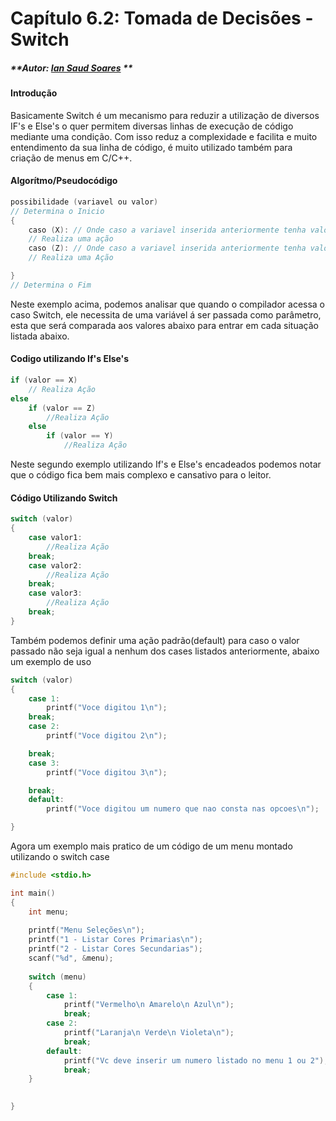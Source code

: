 # Capítulo 6.2: Tomada de Decisões - Switch

##### **Autor: **[**Ian Saud Soares**](https://github.com/iansaud)** **

#### Introdução

Basicamente Switch é um mecanismo para reduzir a utilização de diversos IF's e Else's o quer permitem diversas linhas de execução de código mediante uma condição. Com isso reduz a complexidade e facilita e muito entendimento da sua linha de código, é muito utilizado também para criação de menus em C/C++.

#### Algorítmo/Pseudocódigo

```c
possibilidade (variavel ou valor)
// Determina o Inicio
{
    caso (X): // Onde caso a variavel inserida anteriormente tenha valor igual a este, ele irã realizar a ação abaixo
    // Realiza uma ação
    caso (Z): // Onde caso a variavel inserida anteriormente tenha valor igual a este, ele irã realizar a ação abaixo
    // Realiza uma Ação

}
// Determina o Fim
```

Neste exemplo acima, podemos analisar que quando o compilador acessa o caso Switch, ele necessita de uma variável á  ser passada como parâmetro, esta que será comparada aos valores abaixo para entrar em cada situação listada abaixo.

#### Codigo utilizando If's Else's

```c
if (valor == X)
    // Realiza Ação
else
    if (valor == Z)
        //Realiza Ação
    else
        if (valor == Y)
            //Realiza Ação
```

Neste segundo exemplo utilizando If's e Else's encadeados podemos notar que o código fica bem mais complexo e cansativo para o leitor.

#### Código Utilizando Switch

```c
switch (valor)
{
    case valor1:
        //Realiza Ação
    break;
    case valor2:
        //Realiza Ação
    break;
    case valor3:
        //Realiza Ação
    break;
}
```

Também podemos definir uma ação padrão\(default\) para caso o valor passado não seja igual a nenhum dos cases listados anteriormente, abaixo um exemplo de uso

```c
switch (valor)
{
    case 1:
        printf("Voce digitou 1\n");
    break;
    case 2:
        printf("Voce digitou 2\n");

    break;
    case 3:
        printf("Voce digitou 3\n");

    break;
    default:
        printf("Voce digitou um numero que nao consta nas opcoes\n");

}
```

Agora um exemplo mais pratico de um código de um menu montado utilizando o switch case 

```c
#include <stdio.h>

int main()
{    
    int menu;
    
    printf("Menu Seleções\n");
    printf("1 - Listar Cores Primarias\n");
    printf("2 - Listar Cores Secundarias");
    scanf("%d", &menu);
    
    switch (menu)
    {
        case 1:
            printf("Vermelho\n Amarelo\n Azul\n");
            break;
        case 2:
            printf("Laranja\n Verde\n Violeta\n");
            break;
        default:
            printf("Vc deve inserir um numero listado no menu 1 ou 2");
            break;
    }

    
}

```



